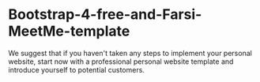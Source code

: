 # Bootstrap-4-free-and-Farsi-MeetMe-template
We suggest that if you haven't taken any steps to implement your personal website, start now with a professional personal website template and introduce yourself to potential customers.
